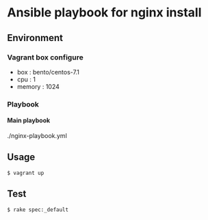 # Ansible playbook for nginx install

## Environment

### Vagrant box configure

- box    : bento/centos-7.1
- cpu    : 1
- memory : 1024

### Playbook

#### Main playbook

./nginx-playbook.yml


## Usage

```
$ vagrant up
```

## Test

```
$ rake spec:_default
```
